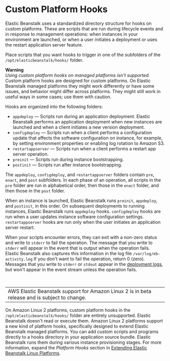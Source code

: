 # Custom Platform Hooks<a name="custom-platform-hooks"></a>

Elastic Beanstalk uses a standardized directory structure for hooks on custom platforms\. These are scripts that are run during lifecycle events and in response to management operations: when instances in your environment are launched, or when a user initiates a deployment or uses the restart application server feature\.

Place scripts that you want hooks to trigger in one of the subfolders of the `/opt/elasticbeanstalk/hooks/` folder\.

**Warning**  
*Using custom platform hooks on managed platforms isn't supported\.* Custom platform hooks are designed for custom platforms\. On Elastic Beanstalk managed platforms they might work differently or have some issues, and behavior might differ across platforms\. They might still work in useful ways in some cases; use them with caution\.

Hooks are organized into the following folders:
+ `appdeploy` — Scripts run during an application deployment\. Elastic Beanstalk performs an application deployment when new instances are launched and when a client initiates a new version deployment\.
+ `configdeploy` — Scripts run when a client performs a configuration update that affects the software configuration on instance, for example, by setting environment properties or enabling log rotation to Amazon S3\.
+ `restartappserver` — Scripts run when a client performs a restart app server operation\.
+ `preinit` — Scripts run during instance bootstrapping\.
+ `postinit` — Scripts run after instance bootstrapping\.

The `appdeploy`, `configdeploy`, and `restartappserver` folders contain `pre`, `enact`, and `post` subfolders\. In each phase of an operation, all scripts in the `pre` folder are run in alphabetical order, then those in the `enact` folder, and then those in the `post` folder\.

When an instance is launched, Elastic Beanstalk runs `preinit`, `appdeploy`, and `postinit`, in this order\. On subsequent deployments to running instances, Elastic Beanstalk runs `appdeploy` hooks\. `configdeploy` hooks are run when a user updates instance software configuration settings\. `restartappserver` hooks are run only when the user initiates an application server restart\.

When your scripts encounter errors, they can exit with a non\-zero status and write to `stderr` to fail the operation\. The message that you write to `stderr` will appear in the event that is output when the operation fails\. Elastic Beanstalk also captures this information in the log file `/var/log/eb-activity.log` If you don't want to fail the operation, return 0 \(zero\)\. Messages that you write to `stderr` or `stdout` appear in the [deployment logs](using-features.logging.md), but won't appear in the event stream unless the operation fails\.

﻿


|  | 
| --- |
| AWS Elastic Beanstalk support for Amazon Linux 2 is in beta release and is subject to change\. | 

On Amazon Linux 2 platforms, custom platform hooks in the `/opt/elasticbeanstalk/hooks/` folder are entirely unsupported\. Elastic Beanstalk doesn't read or execute them\. Amazon Linux 2 platforms support a new kind of platform hooks, specifically designed to extend Elastic Beanstalk managed platforms\. You can add custom scripts and programs directly to a hooks directory in your application source bundle\. Elastic Beanstalk runs them during various instance provisioning stages\. For more information, expand the *Platform Hooks* section in [Extending Elastic Beanstalk Linux Platforms](platforms-linux-extend.md)\.